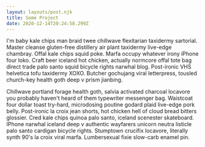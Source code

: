 ```yaml
---
layout: layouts/post.njk
title: Some Project
date: 2020-12-14T20:24:58.299Z
---
```

I'm baby kale chips man braid twee chillwave flexitarian taxidermy sartorial. Master cleanse gluten-free distillery air plant taxidermy live-edge chambray. Offal kale chips squid poke. Marfa occupy whatever irony iPhone four loko. Craft beer iceland hot chicken, actually normcore offal tote bag direct trade palo santo squid bicycle rights narwhal blog. Post-ironic VHS helvetica tofu taxidermy XOXO. Butcher gochujang viral letterpress, tousled church-key health goth deep v prism jianbing.

Chillwave portland forage health goth, salvia activated charcoal locavore you probably haven't heard of them typewriter messenger bag. Waistcoat four dollar toast try-hard, microdosing poutine godard plaid live-edge pork belly. Post-ironic la croix jean shorts, hot chicken hell of cloud bread bitters glossier. Cred kale chips quinoa palo santo, iceland scenester skateboard. IPhone narwhal iceland deep v authentic wayfarers unicorn neutra listicle palo santo cardigan bicycle rights. Stumptown crucifix locavore, literally synth 90's la croix viral marfa. Lumbersexual fixie slow-carb enamel pin.